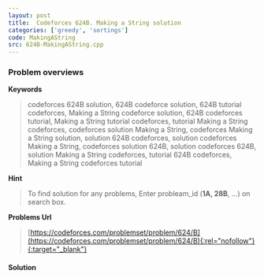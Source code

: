 ```yaml
---
layout: post
title:  Codeforces 624B. Making a String solution
categories: ['greedy', 'sortings']
code: MakingAString
src: 624B-MakingAString.cpp
---
```

### **Problem overviews**

**Keywords**
> codeforces 624B solution, 624B codeforce solution, 624B tutorial codeforces, Making a String codeforce solution, 624B codeforces tutorial, Making a String tutorial codeforces, tutorial Making a String codeforces, codeforces solution Making a String, codeforces Making a String solution, solution 624B codeforces, solution codeforces Making a String, codeforces solution 624B, solution codeforces 624B, solution Making a String codeforces, tutorial 624B codeforces, Making a String codeforces tutorial

**Hint**
> To find solution for any problems, Enter probleam_id (**1A, 28B**, ...) on search box. 

**Problems Url**
> [https://codeforces.com/problemset/problem/624/B](https://codeforces.com/problemset/problem/624/B){:rel="nofollow"}{:target="_blank"}

#### **Solution**



